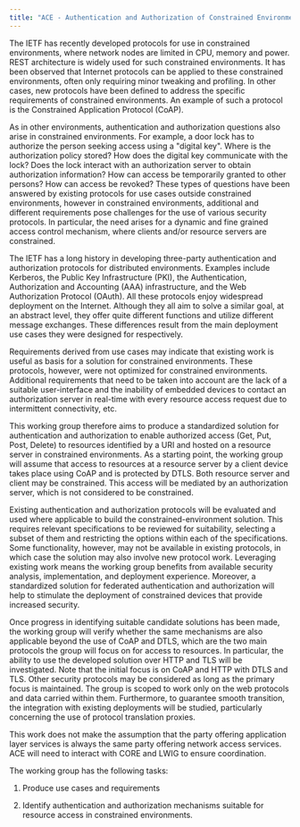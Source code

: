 ```yaml
---
title: "ACE - Authentication and Authorization of Constrained Environments"
---
```


The IETF has recently developed protocols for use in constrained
environments, where network nodes are limited in CPU, memory and power. 
REST architecture is widely used for such constrained environments.
It has been observed that Internet protocols can be applied to these
constrained environments, often only requiring minor tweaking and
profiling. In other cases, new protocols have been defined to address
the specific requirements of constrained environments. An example of
such a protocol is the Constrained Application Protocol (CoAP).

As in other environments, authentication and authorization questions
also arise in constrained environments. For example, a door lock has to
authorize the person seeking access using a "digital key". Where is the
authorization policy stored? How does the digital key communicate with
the lock? Does the lock interact with an authorization server to obtain
authorization information? How can access be temporarily granted to
other persons? How can access be revoked? These types of questions have
been answered by existing protocols for use cases outside constrained
environments, however in constrained environments, additional and
different requirements pose challenges for the use of various security
protocols. In particular, the need arises for a dynamic and fine grained
access control mechanism, where clients and/or resource servers are
constrained.

The IETF has a long history in developing three-party authentication and
authorization protocols for distributed environments. Examples include
Kerberos, the Public Key Infrastructure (PKI), the Authentication,
Authorization and Accounting (AAA) infrastructure, and the Web
Authorization Protocol (OAuth). All these protocols enjoy widespread
deployment on the Internet. Although they all aim to solve a similar
goal, at an abstract level, they offer quite different functions and
utilize different message exchanges. These differences result from the
main deployment use cases they were designed for respectively.

Requirements derived from use cases may indicate that existing work is
useful as basis for a solution for constrained environments. These 
protocols, however, were not optimized for constrained environments. 
Additional requirements that need to be taken into account are the lack 
of a suitable user-interface and the inability of embedded devices to 
contact an authorization server in real-time with every resource access 
request due to intermittent connectivity, etc.

This working group therefore aims to produce a standardized solution for
authentication and authorization to enable authorized access (Get, Put,
Post, Delete) to resources identified by a URI and hosted on a resource
server in constrained environments. As a starting point, the working
group will assume that access to resources at a resource server by a
client device takes place using CoAP and is protected by DTLS. Both
resource server and client may be constrained. This access will be
mediated by an authorization server, which is not considered to be
constrained.

Existing authentication and authorization protocols will be evaluated 
and used where applicable to build the constrained-environment solution. 
This requires relevant specifications to be reviewed for suitability, 
selecting a subset of them and restricting the options within each of 
the specifications. Some functionality, however, may not be available in
existing protocols, in which case the solution may also involve new
protocol work. Leveraging existing work means the working group benefits
from available security analysis, implementation, and deployment
experience. Moreover, a standardized solution for federated
authentication and authorization will help to stimulate the deployment
of constrained devices that provide increased security.

Once progress in identifying suitable candidate solutions has been made,
the working group will verify whether the same mechanisms are also
applicable beyond the use of CoAP and DTLS, which are the two main
protocols the group will focus on for access to resources. In 
particular, the ability to use the developed solution over HTTP and TLS
will be investigated. Note that the initial focus is on CoAP and HTTP 
with DTLS and TLS. Other security protocols may be considered as long as 
the primary focus is maintained. The group is scoped to work only on the 
web protocols and data carried within them. Furthermore, to guarantee 
smooth transition, the integration with existing deployments will be 
studied, particularly concerning the use of protocol translation 
proxies.

This work does not make the assumption that the party offering
application layer services is always the same party offering network
access services. ACE will need to interact with CORE and LWIG to
ensure coordination.

The working group has the following tasks:

1) Produce use cases and requirements

2) Identify authentication and authorization mechanisms suitable for
resource access in constrained environments.

